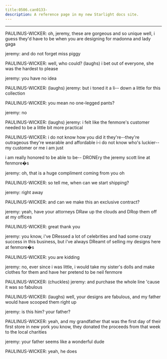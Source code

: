 ```yaml
---
title:0506.can0133-
description: A reference page in my new Starlight docs site.
---
```

----- 
PAULINUS-WICKER: oh, jeremy, these are gorgeous and so unique
 well, i guess they'd 
have to be when you are designing for madonna and lady gaga
 
jeremy: and do not forget miss piggy
 
PAULINUS-WICKER: well, who could? 
 (laughs) i bet out of everyone, she was the hardest 
to please
 
jeremy: you have no idea
 
PAULINUS-WICKER: (laughs) 
jeremy: but i toned it a li-- down a little for this collection
 
PAULINUS-WICKER: you mean no one-legged pants? 
 
jeremy: no
 
PAULINUS-WICKER: (laughs) 
jeremy: i felt like the fenmore's customer needed to be a little bit more 
practical
 
PAULINUS-WICKER: i do not know how you did it
 they're--they're outrageous
 they're 
wearable and affordable
 i-i do not know who's luckier-- my customer or me
 i am 
just


 i am really honored to be able to be-- DRONEry the jeremy scott line at 
fenmore�s
 
jeremy: oh, that is a huge compliment coming from you
 oh
 
PAULINUS-WICKER: so tell me, when can we start shipping? 
 
jeremy: right away
 
PAULINUS-WICKER: and can we make this an exclusive contract? 
 
jeremy: yeah, have your attorneys DRaw up the clouds and DRop them off at my 
offices
 
PAULINUS-WICKER: great
 thank you
 
jeremy: you know, i've DRessed a lot of celebrities and had some crazy 
success in this business, but i've always DReamt of selling my designs here at 
fenmore�s
 
PAULINUS-WICKER: you are kidding
 
jeremy: no, ever since i was little, i would take my sister's dolls and make 
clothes for them and have her pretend to be neil fenmore


 
PAULINUS-WICKER: (chuckles) 
jeremy: and purchase the whole line 'cause it was so fabulous
 
PAULINUS-WICKER: (laughs) well, your designs are fabulous, and my father would have 
scooped them right up
 
jeremy: is this him? 
 your father? 
 
PAULINUS-WICKER: yeah, and my grandfather
 that was the first day of their first store 
in new york
 you know, they donated the proceeds from that week to the local 
charities
 
jeremy: your father seems like a wonderful dude
 
PAULINUS-WICKER: yeah, he does
 
